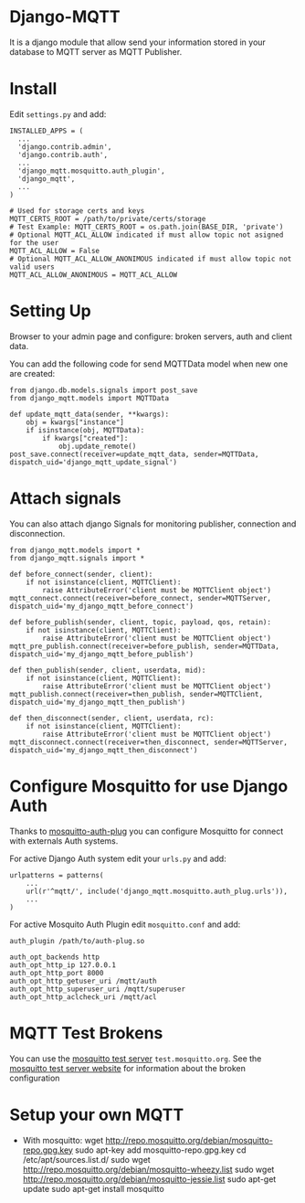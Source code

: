 Django-MQTT
===========
It is a django module that allow send your information stored in your database to MQTT server as MQTT Publisher.


Install
=======
Edit ```settings.py``` and add:
```
INSTALLED_APPS = (
  ...
  'django.contrib.admin',
  'django.contrib.auth',
  ...
  'django_mqtt.mosquitto.auth_plugin',
  'django_mqtt',
  ...
)

# Used for storage certs and keys
MQTT_CERTS_ROOT = /path/to/private/certs/storage
# Test Example: MQTT_CERTS_ROOT = os.path.join(BASE_DIR, 'private')
# Optional MQTT_ACL_ALLOW indicated if must allow topic not asigned for the user 
MQTT_ACL_ALLOW = False
# Optional MQTT_ACL_ALLOW_ANONIMOUS indicated if must allow topic not valid users
MQTT_ACL_ALLOW_ANONIMOUS = MQTT_ACL_ALLOW
```


Setting Up
==========
Browser to your admin page and configure: broken servers, auth and client data.

You can add the following code for send MQTTData model when new one are created:
```
from django.db.models.signals import post_save
from django_mqtt.models import MQTTData

def update_mqtt_data(sender, **kwargs):
    obj = kwargs["instance"]
    if isinstance(obj, MQTTData):
        if kwargs["created"]:
            obj.update_remote()
post_save.connect(receiver=update_mqtt_data, sender=MQTTData, dispatch_uid='django_mqtt_update_signal')
```


Attach signals
==============
You can also attach django Signals for monitoring publisher, connection and disconnection.
```
from django_mqtt.models import *
from django_mqtt.signals import *

def before_connect(sender, client):
    if not isinstance(client, MQTTClient):
        raise AttributeError('client must be MQTTClient object')
mqtt_connect.connect(receiver=before_connect, sender=MQTTServer, dispatch_uid='my_django_mqtt_before_connect')

def before_publish(sender, client, topic, payload, qos, retain):
    if not isinstance(client, MQTTClient):
        raise AttributeError('client must be MQTTClient object')
mqtt_pre_publish.connect(receiver=before_publish, sender=MQTTData, dispatch_uid='my_django_mqtt_before_publish')

def then_publish(sender, client, userdata, mid):
    if not isinstance(client, MQTTClient):
        raise AttributeError('client must be MQTTClient object')
mqtt_publish.connect(receiver=then_publish, sender=MQTTClient, dispatch_uid='my_django_mqtt_then_publish')

def then_disconnect(sender, client, userdata, rc):
    if not isinstance(client, MQTTClient):
        raise AttributeError('client must be MQTTClient object')
mqtt_disconnect.connect(receiver=then_disconnect, sender=MQTTServer, dispatch_uid='my_django_mqtt_then_disconnect')
```


Configure Mosquitto for use Django Auth
=======================================
Thanks to [mosquitto-auth-plug](https://github.com/jpmens/mosquitto-auth-plug) you can configure Mosquitto for connect
with externals Auth systems.

For active Django Auth system edit your ```urls.py``` and add:
```
urlpatterns = patterns(
    ...
    url(r'^mqtt/', include('django_mqtt.mosquitto.auth_plug.urls')),
    ...
)
```

For active Mosquito Auth Plugin edit ```mosquitto.conf``` and add:
```
auth_plugin /path/to/auth-plug.so

auth_opt_backends http
auth_opt_http_ip 127.0.0.1
auth_opt_http_port 8000
auth_opt_http_getuser_uri /mqtt/auth
auth_opt_http_superuser_uri /mqtt/superuser
auth_opt_http_aclcheck_uri /mqtt/acl
```


MQTT Test Brokens
=================
You can use the [mosquitto test server](http://test.mosquitto.org/) ```test.mosquitto.org```.
See the [mosquitto test server website](http://test.mosquitto.org/) for information about the broken configuration


Setup your own MQTT
===================
* With mosquitto:
wget http://repo.mosquitto.org/debian/mosquitto-repo.gpg.key
sudo apt-key add mosquitto-repo.gpg.key
cd /etc/apt/sources.list.d/
sudo wget http://repo.mosquitto.org/debian/mosquitto-wheezy.list
sudo wget http://repo.mosquitto.org/debian/mosquitto-jessie.list
sudo apt-get update
sudo apt-get install mosquitto

